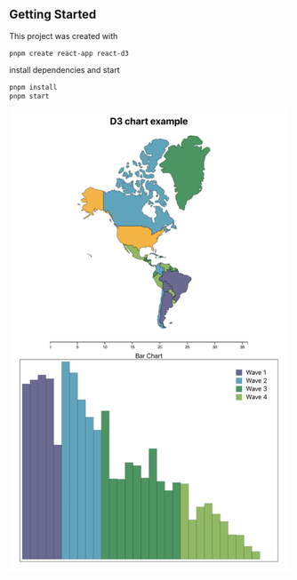 ## Getting Started

This project was created with

```shell
pnpm create react-app react-d3
```

install dependencies and start

```shell
pnpm install
pnpm start
```

![D3 chart bar example](screenshot.png)
